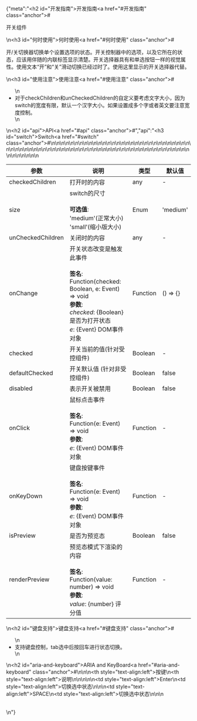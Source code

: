 {"meta":"<h2 id=\"&#x5F00;&#x53D1;&#x6307;&#x5357;\">&#x5F00;&#x53D1;&#x6307;&#x5357;<a href=\"#&#x5F00;&#x53D1;&#x6307;&#x5357;\" class=\"anchor\">#</a></h2><p>&#x5F00;&#x5173;&#x7EC4;&#x4EF6;</p>\n<h3 id=\"&#x4F55;&#x65F6;&#x4F7F;&#x7528;\">&#x4F55;&#x65F6;&#x4F7F;&#x7528;<a href=\"#&#x4F55;&#x65F6;&#x4F7F;&#x7528;\" class=\"anchor\">#</a></h3><p>&#x5F00;/&#x5173;&#x5207;&#x6362;&#x5668;&#x5207;&#x6362;&#x5355;&#x4E2A;&#x8BBE;&#x7F6E;&#x9009;&#x9879;&#x7684;&#x72B6;&#x6001;&#x3002;&#x5F00;&#x5173;&#x63A7;&#x5236;&#x5668;&#x4E2D;&#x7684;&#x9009;&#x9879;&#xFF0C;&#x4EE5;&#x53CA;&#x5B83;&#x6240;&#x5728;&#x7684;&#x72B6;&#x6001;&#xFF0C;&#x5E94;&#x8BE5;&#x7528;&#x4F34;&#x968F;&#x7684;&#x5185;&#x8054;&#x6807;&#x7B7E;&#x663E;&#x793A;&#x6E05;&#x695A;&#x3002;&#x5F00;&#x5173;&#x9009;&#x62E9;&#x5668;&#x5177;&#x6709;&#x548C;&#x5355;&#x9009;&#x6309;&#x94AE;&#x4E00;&#x6837;&#x7684;&#x89C6;&#x89C9;&#x5C5E;&#x6027;&#x3002;&#x4F7F;&#x7528;&#x6587;&#x672C;&#x201C;&#x5F00;&#x201D;&#x548C;&#x201C;&#x5173;&#x201D;&#x6ED1;&#x52A8;&#x5207;&#x6362;&#x5DF2;&#x7ECF;&#x8FC7;&#x65F6;&#x4E86;&#x3002;&#x4F7F;&#x7528;&#x8FD9;&#x91CC;&#x663E;&#x793A;&#x7684;&#x5F00;&#x5173;&#x9009;&#x62E9;&#x5668;&#x4EE3;&#x66FF;&#x3002;</p>\n<h3 id=\"&#x4F7F;&#x7528;&#x6CE8;&#x610F;\">&#x4F7F;&#x7528;&#x6CE8;&#x610F;<a href=\"#&#x4F7F;&#x7528;&#x6CE8;&#x610F;\" class=\"anchor\">#</a></h3><ul>\n<li>&#x5BF9;&#x4E8E;checkChildren&#x548C;unCheckedChildren&#x7684;&#x81EA;&#x5B9A;&#x4E49;&#x8981;&#x8003;&#x8651;&#x6587;&#x5B57;&#x5927;&#x5C0F;&#xFF0C;&#x56E0;&#x4E3A;switch&#x7684;&#x5BBD;&#x5EA6;&#x6709;&#x9650;&#xFF0C;&#x9ED8;&#x8BA4;&#x4E00;&#x4E2A;&#x6C49;&#x5B57;&#x5927;&#x5C0F;&#x3002;&#x5982;&#x679C;&#x8BBE;&#x7F6E;&#x6210;&#x591A;&#x4E2A;&#x5B57;&#x6216;&#x8005;&#x82F1;&#x6587;&#x8981;&#x6CE8;&#x610F;&#x5BBD;&#x5EA6;&#x63A7;&#x5236;&#x3002;</li>\n</ul>\n<h2 id=\"api\">API<a href=\"#api\" class=\"anchor\">#</a></h2>","api":"<h3 id=\"switch\">Switch<a href=\"#switch\" class=\"anchor\">#</a></h3><table>\n<thead>\n<tr>\n<th>&#x53C2;&#x6570;</th>\n<th>&#x8BF4;&#x660E;</th>\n<th>&#x7C7B;&#x578B;</th>\n<th>&#x9ED8;&#x8BA4;&#x503C;</th>\n</tr>\n</thead>\n<tbody>\n<tr>\n<td>checkedChildren</td>\n<td>&#x6253;&#x5F00;&#x65F6;&#x7684;&#x5185;&#x5BB9;</td>\n<td>any</td>\n<td>-</td>\n</tr>\n<tr>\n<td>size</td>\n<td>switch&#x7684;&#x5C3A;&#x5BF8;<br><br><strong>&#x53EF;&#x9009;&#x503C;</strong>:<br>&apos;medium&apos;(&#x6B63;&#x5E38;&#x5927;&#x5C0F;)<br>&apos;small&apos;(&#x7F29;&#x5C0F;&#x7248;&#x5927;&#x5C0F;)</td>\n<td>Enum</td>\n<td>&apos;medium&apos;</td>\n</tr>\n<tr>\n<td>unCheckedChildren</td>\n<td>&#x5173;&#x95ED;&#x65F6;&#x7684;&#x5185;&#x5BB9;</td>\n<td>any</td>\n<td>-</td>\n</tr>\n<tr>\n<td>onChange</td>\n<td>&#x5F00;&#x5173;&#x72B6;&#x6001;&#x6539;&#x53D8;&#x662F;&#x89E6;&#x53D1;&#x6B64;&#x4E8B;&#x4EF6;<br><br><strong>&#x7B7E;&#x540D;</strong>:<br>Function(checked: Boolean, e: Event) =&gt; void<br><strong>&#x53C2;&#x6570;</strong>:<br><em>checked</em>: {Boolean} &#x662F;&#x5426;&#x4E3A;&#x6253;&#x5F00;&#x72B6;&#x6001;<br>_e_: {Event} DOM&#x4E8B;&#x4EF6;&#x5BF9;&#x8C61;</td>\n<td>Function</td>\n<td>() =&gt; {}</td>\n</tr>\n<tr>\n<td>checked</td>\n<td>&#x5F00;&#x5173;&#x5F53;&#x524D;&#x7684;&#x503C;(&#x9488;&#x5BF9;&#x53D7;&#x63A7;&#x7EC4;&#x4EF6;)</td>\n<td>Boolean</td>\n<td>-</td>\n</tr>\n<tr>\n<td>defaultChecked</td>\n<td>&#x5F00;&#x5173;&#x9ED8;&#x8BA4;&#x503C; (&#x9488;&#x5BF9;&#x975E;&#x53D7;&#x63A7;&#x7EC4;&#x4EF6;)</td>\n<td>Boolean</td>\n<td>false</td>\n</tr>\n<tr>\n<td>disabled</td>\n<td>&#x8868;&#x793A;&#x5F00;&#x5173;&#x88AB;&#x7981;&#x7528;</td>\n<td>Boolean</td>\n<td>false</td>\n</tr>\n<tr>\n<td>onClick</td>\n<td>&#x9F20;&#x6807;&#x70B9;&#x51FB;&#x4E8B;&#x4EF6;<br><br><strong>&#x7B7E;&#x540D;</strong>:<br>Function(e: Event) =&gt; void<br><strong>&#x53C2;&#x6570;</strong>:<br>_e_: {Event} DOM&#x4E8B;&#x4EF6;&#x5BF9;&#x8C61;</td>\n<td>Function</td>\n<td>-</td>\n</tr>\n<tr>\n<td>onKeyDown</td>\n<td>&#x952E;&#x76D8;&#x6309;&#x952E;&#x4E8B;&#x4EF6;<br><br><strong>&#x7B7E;&#x540D;</strong>:<br>Function(e: Event) =&gt; void<br><strong>&#x53C2;&#x6570;</strong>:<br>_e_: {Event} DOM&#x4E8B;&#x4EF6;&#x5BF9;&#x8C61;</td>\n<td>Function</td>\n<td>-</td>\n</tr>\n<tr>\n<td>isPreview</td>\n<td>&#x662F;&#x5426;&#x4E3A;&#x9884;&#x89C8;&#x6001;</td>\n<td>Boolean</td>\n<td>false</td>\n</tr>\n<tr>\n<td>renderPreview</td>\n<td>&#x9884;&#x89C8;&#x6001;&#x6A21;&#x5F0F;&#x4E0B;&#x6E32;&#x67D3;&#x7684;&#x5185;&#x5BB9;<br><br><strong>&#x7B7E;&#x540D;</strong>:<br>Function(value: number) =&gt; void<br><strong>&#x53C2;&#x6570;</strong>:<br><em>value</em>: {number} &#x8BC4;&#x5206;&#x503C;</td>\n<td>Function</td>\n<td>-</td>\n</tr>\n</tbody>\n</table>\n<h2 id=\"&#x952E;&#x76D8;&#x652F;&#x6301;\">&#x952E;&#x76D8;&#x652F;&#x6301;<a href=\"#&#x952E;&#x76D8;&#x652F;&#x6301;\" class=\"anchor\">#</a></h2><ul>\n<li>&#x652F;&#x6301;&#x952E;&#x76D8;&#x63A7;&#x5236;&#xFF0C;tab&#x9009;&#x4E2D;&#x540E;&#x6309;&#x56DE;&#x8F66;&#x8FDB;&#x884C;&#x72B6;&#x6001;&#x5207;&#x6362;&#x3002;</li>\n</ul>\n<h2 id=\"aria-and-keyboard\">ARIA and KeyBoard<a href=\"#aria-and-keyboard\" class=\"anchor\">#</a></h2><table>\n<thead>\n<tr>\n<th style=\"text-align:left\">&#x6309;&#x952E;</th>\n<th style=\"text-align:left\">&#x8BF4;&#x660E;</th>\n</tr>\n</thead>\n<tbody>\n<tr>\n<td style=\"text-align:left\">Enter</td>\n<td style=\"text-align:left\">&#x5207;&#x6362;&#x9009;&#x4E2D;&#x72B6;&#x6001;</td>\n</tr>\n<tr>\n<td style=\"text-align:left\">SPACE</td>\n<td style=\"text-align:left\">&#x5207;&#x6362;&#x9009;&#x4E2D;&#x72B6;&#x6001;</td>\n</tr>\n</tbody>\n</table>\n"}